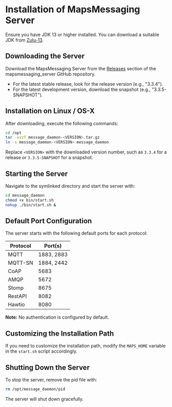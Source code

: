 # Installation of MapsMessaging Server

Ensure you have JDK 13 or higher installed. You can download a suitable JDK from [Zulu-13](https://www.azul.com/downloads/zulu-community/?&version=java-13).

## Downloading the Server

Download the MapsMessaging Server from the [Releases](https://github.com/Maps-Messaging/mapsmessaging_server/releases) section of the mapsmessaging_server GitHub repository.

- For the latest stable release, look for the release version (e.g., "3.3.4").
- For the latest development version, download the snapshot (e.g., "3.3.5-SNAPSHOT").

## Installation on Linux / OS-X

After downloading, execute the following commands:

```bash
cd /opt
tar -xvzf message_daemon-<VERSION>.tar.gz
ln -s message_daemon-<VERSION> message_daemon
```
Replace `<VERSION>` with the downloaded version number, such as `3.3.4` for a release or `3.3.5-SNAPSHOT` for a snapshot.

## Starting the Server

Navigate to the symlinked directory and start the server with:

```bash
cd message_daemon
chmod +x bin/start.sh
nohup ./bin/start.sh &
```

## Default Port Configuration

The server starts with the following default ports for each protocol:

| Protocol  | Port(s)       |
|-----------|---------------|
| MQTT      | 1883, 2883    |
| MQTT-SN   | 1884, 2442    |
| CoAP      | 5683          |
| AMQP      | 5672          |
| Stomp     | 8675          |
| RestAPI   | 8082          |
| Hawtio    | 8080          |


**Note:** No authentication is configured by default.

## Customizing the Installation Path

If you need to customize the installation path, modify the `MAPS_HOME` variable in the `start.sh` script accordingly.

## Shutting Down the Server

To stop the server, remove the pid file with:

```bash
rm /opt/message_daemon/pid
```

The server will shut down gracefully.
